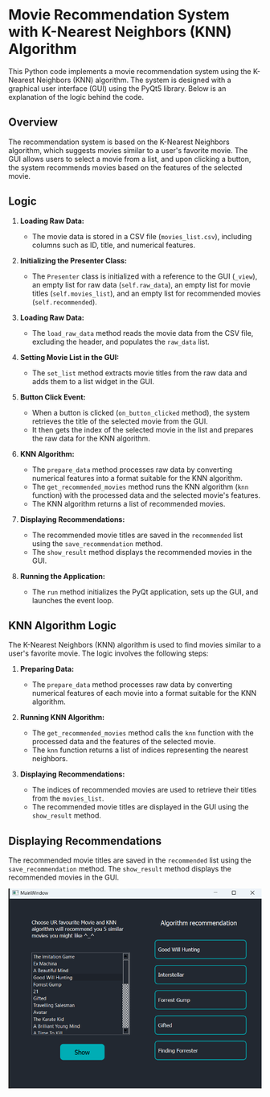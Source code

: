 # Movie Recommendation System with K-Nearest Neighbors (KNN) Algorithm

This Python code implements a movie recommendation system using the K-Nearest Neighbors (KNN) algorithm. The system is designed with a graphical user interface (GUI) using the PyQt5 library. Below is an explanation of the logic behind the code.

## Overview

The recommendation system is based on the K-Nearest Neighbors algorithm, which suggests movies similar to a user's favorite movie. The GUI allows users to select a movie from a list, and upon clicking a button, the system recommends movies based on the features of the selected movie.

## Logic

1. **Loading Raw Data:**
   - The movie data is stored in a CSV file (`movies_list.csv`), including columns such as ID, title, and numerical features.

2. **Initializing the Presenter Class:**
   - The `Presenter` class is initialized with a reference to the GUI (`_view`), an empty list for raw data (`self.raw_data`), an empty list for movie titles (`self.movies_list`), and an empty list for recommended movies (`self.recommended`).

3. **Loading Raw Data:**
   - The `load_raw_data` method reads the movie data from the CSV file, excluding the header, and populates the `raw_data` list.

4. **Setting Movie List in the GUI:**
   - The `set_list` method extracts movie titles from the raw data and adds them to a list widget in the GUI.

5. **Button Click Event:**
   - When a button is clicked (`on_button_clicked` method), the system retrieves the title of the selected movie from the GUI.
   - It then gets the index of the selected movie in the list and prepares the raw data for the KNN algorithm.

6. **KNN Algorithm:**
   - The `prepare_data` method processes raw data by converting numerical features into a format suitable for the KNN algorithm.
   - The `get_recommended_movies` method runs the KNN algorithm (`knn` function) with the processed data and the selected movie's features.
   - The KNN algorithm returns a list of recommended movies.

7. **Displaying Recommendations:**
   - The recommended movie titles are saved in the `recommended` list using the `save_recommendation` method.
   - The `show_result` method displays the recommended movies in the GUI.

8. **Running the Application:**
   - The `run` method initializes the PyQt application, sets up the GUI, and launches the event loop.

## KNN Algorithm Logic

The K-Nearest Neighbors (KNN) algorithm is used to find movies similar to a user's favorite movie. The logic involves the following steps:

1. **Preparing Data:**
   - The `prepare_data` method processes raw data by converting numerical features of each movie into a format suitable for the KNN algorithm.

2. **Running KNN Algorithm:**
   - The `get_recommended_movies` method calls the `knn` function with the processed data and the features of the selected movie.
   - The `knn` function returns a list of indices representing the nearest neighbors.

3. **Displaying Recommendations:**
   - The indices of recommended movies are used to retrieve their titles from the `movies_list`.
   - The recommended movie titles are displayed in the GUI using the `show_result` method.
## Displaying Recommendations

The recommended movie titles are saved in the `recommended` list using the `save_recommendation` method. The `show_result` method displays the recommended movies in the GUI.

![Recommended Movies](https://github.com/F0UDA/Movie-recommendation-KNN/blob/ba23efcfd95941ea1c39977481e94b07fb468102/Screenshots/Screenshot%202023-12-27%20161102.png)

